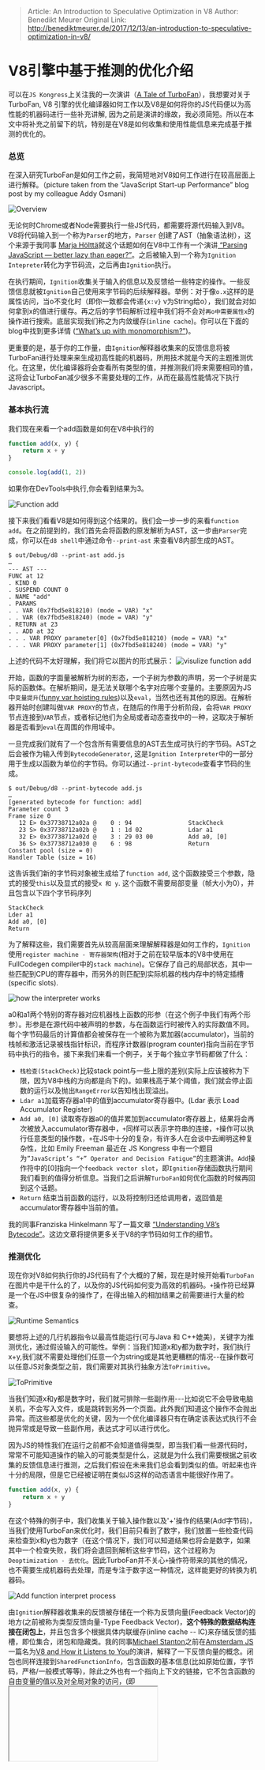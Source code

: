 > Article: An Introduction to Speculative Optimization in V8
> Author: Benedikt Meurer
> Original Link: http://benediktmeurer.de/2017/12/13/an-introduction-to-speculative-optimization-in-v8/

# V8引擎中基于推测的优化介绍

可以在`JS Kongress`上关注我的一次演讲（[A Tale of TurboFan](https://www.youtube.com/watch?v=cvybnv79Sek)），我想要对关于TurboFan, V8 引擎的优化编译器如何工作以及V8是如何将你的JS代码便以为高性能的机器码进行一些补充讲解, 因为之前是演讲的缘故，我必须简短。所以在本文中将补充之前留下的坑，特别是在V8是如何收集和使用性能信息来完成基于推测的优化的。

### 总览

在深入研究TurboFan是如何工作之前，我简短地对V8如何工作进行在较高层面上进行解释。（picture taken from the “JavaScript Start-up Performance” blog post by my colleague Addy Osmani)

![Overview](https://github.com/RogerZZZZZ/V8-journeys/blob/master/translation/%08Introduction-to-Speculative-Optimization/img/1.png)

无论何时Chrome或者Node需要执行一些JS代码，都需要将源代码输入到V8。V8将代码输入到一个称为`Parser`的地方，`Parser` 创建了AST（抽象语法树），这个来源于我同事 [Marja Hölttä](https://twitter.com/marjakh)就这个话题如何在V8中工作有一个演讲[ “Parsing JavaScript — better lazy than eager?”](https://www.youtube.com/watch?v=Fg7niTmNNLg)。之后被输入到一个称为`Ignition Intepreter`转化为字节码流，之后再由`Ignition`执行。

在执行期间，`Ignition`收集关于输入的信息以及反馈给一些特定的操作。一些反馈信息就被`Ignition`自己使用来字节码的后续解释器。举例：对于像`o.x`这样的是属性访问，当o不变化时（即你一致都会传递`{x:v}` v为String给o），我们就会对如何拿到x的值进行缓存。再之后的字节码解析过程中我们将不会对`再o中需要属性x`的操作进行搜索。底层实现我们称之为内敛缓存(`inline cache`)。你可以在下面的blog中找到更多详情 ([“What’s up with monomorphism?”](https://mrale.ph/blog/2015/01/11/whats-up-with-monomorphism.html))。

更重要的是，基于你的工作量，由`Ignition`解释器收集来的反馈信息将被TurboFan进行处理来来生成初高性能的机器码，所用技术就是今天的主题推测优化。在这里，优化编译器将会查看所有类型的值，并推测我们将来需要相同的值，这将会让TurboFan减少很多不需要处理的工作，从而在最高性能情况下执行Javascript。

### 基本执行流

我们现在来看一个add函数是如何在V8中执行的
```javascript
function add(x, y) {
    return x + y
}

console.log(add(1, 2))
```

如果你在DevTools中执行,你会看到结果为3。

![Function add](https://github.com/RogerZZZZZ/V8-journeys/blob/master/translation/%08Introduction-to-Speculative-Optimization/img/2.png)

接下来我们看看V8是如何得到这个结果的。我们会一步一步的来看`function add`。在之前提到的，我们首先会将函数的原发解析为AST，这一步由`Parser`完成，你可以在`d8 shell`中通过命令`--print-ast` 来查看V8内部生成的AST。

```
$ out/Debug/d8 --print-ast add.js
…
--- AST ---
FUNC at 12
. KIND 0
. SUSPEND COUNT 0
. NAME "add"
. PARAMS
. . VAR (0x7fbd5e818210) (mode = VAR) "x"
. . VAR (0x7fbd5e818240) (mode = VAR) "y"
. RETURN at 23
. . ADD at 32
. . . VAR PROXY parameter[0] (0x7fbd5e818210) (mode = VAR) "x"
. . . VAR PROXY parameter[1] (0x7fbd5e818240) (mode = VAR) "y"
```

上述的代码不太好理解，我们将它以图片的形式展示：
![visulize function add](https://github.com/RogerZZZZZ/V8-journeys/blob/master/translation/%08Introduction-to-Speculative-Optimization/img/3.png)

开始，函数的字面量被解析为树的形态，一个子树为参数的声明，另一个子树是实际的函数体。在解析期间，是无法关联哪个名字对应哪个变量的。主要原因为JS中`变量提升`([funny var hoisting rules](https://developer.mozilla.org/en-US/docs/Web/JavaScript/Reference/Statements/var#var_hoisting))以及`eval`，当然也还有其他的原因。在解析器开始时创建叫做`VAR PROXY`的节点，在随后的作用于分析阶段，会将`VAR PROXY`节点连接到`VAR`节点，或者标记他们为全局或者动态查找中的一种，这取决于解析器是否看到`eval`在周围的作用域中。

一旦完成我们就有了一个包含所有需要信息的AST去生成可执行的字节码。AST之后会被作为输入传到`BytecodeGenerator`, 这是`Ignition Interpreter`中的一部分用于生成以函数为单位的字节码。你可以通过`--print-bytecode`查看字节码的生成。
```
$ out/Debug/d8 --print-bytecode add.js
…
[generated bytecode for function: add]
Parameter count 3
Frame size 0
   12 E> 0x37738712a02a @    0 : 94                StackCheck
   23 S> 0x37738712a02b @    1 : 1d 02             Ldar a1
   32 E> 0x37738712a02d @    3 : 29 03 00          Add a0, [0]
   36 S> 0x37738712a030 @    6 : 98                Return
Constant pool (size = 0)
Handler Table (size = 16)
```

这告诉我们新的字节码对象被生成给了`function add`, 这个函数接受三个参数，隐式的接受`this`以及显式的接受`x 和 y`. 这个函数不需要局部变量（帧大小为0），并且包含以下四个字节码序列
```
StackCheck
Lder a1
Add a0, [0]
Return
```

为了解释这些，我们需要首先从较高层面来理解解释器是如何工作的，`Ignition`使用`register machine - 寄存器架构`(相对于之前在较早版本的V8中使用在FullCodegen compiler中的`stack machine`)。它保存了自己的局部状态，其中一些匹配到CPU的寄存器中，而另外的则匹配到实际机器的栈内存中的特定插槽(specific slots).

![how the interpreter works](https://github.com/RogerZZZZZ/V8-journeys/blob/master/translation/%08Introduction-to-Speculative-Optimization/img/4.png)

a0和a1两个特别的寄存器对应机器栈上函数的形参（在这个例子中我们有两个形参）。形参是在源代码中被声明的参数，与在函数运行时被传入的实际数值不同。每个字节码最后的计算值都会被保存在一个被称为累加器(accumulator)，当前的栈帧和激活记录被栈指针标识，而程序计数器(program counter)指向当前在字节码中执行的指令。接下来我们来看一个例子，关于每个独立字节码都做了什么：
- `栈检查(StackCheck)`比较stack point与一些上限的差别(实际上应该被称为下限，因为V8中栈的方向都是向下的)。如果栈高于某个阈值，我们就会停止函数的运行以及抛出`RangeError`以告知栈出现溢出。
- `Ldar a1`加载寄存器a1中的值到accumulator寄存器中。(Ldar 表示 Load Accumulator Register)
- `Add a0, [0]` 读取寄存器a0的值并累加到accumulator寄存器上，结果将会再次被放入accumulator寄存器中，`+`同样可以表示字符串的连接，`+`操作可以执行任意类型的操作数，`+`在JS中十分的复杂，有许多人在会谈中去阐明这种复杂性，比如 Emily Freeman 最近在 JS Kongress 中有一个题目为`”JavaScript’s “+” Operator and Decision Fatigue”`的主题演讲。`Add`操作符中的[0]指向一个`feedback vector slot`，即`Ignition`存储函数执行期间我们看到的值得分析信息。当我们之后讲解`TurboFan`如何优化函数的时候再回到这个话题。
- `Return` 结束当前函数的运行，以及将控制归还给调用者，返回值是accumulator寄存器中当前的值。

我的同事Franziska Hinkelmann 写了一篇文章 [“Understanding V8’s Bytecode”](https://medium.com/dailyjs/understanding-v8s-bytecode-317d46c94775)。这边文章将提供更多关于V8的字节码如何工作的细节。

### 推测优化

现在你对V8如何执行你的JS代码有了个大概的了解，现在是时候开始看`TurboFan`在图片中是干什么的了，以及你的JS代码如何变为高效的机器码。`+`操作符已经算是一个在JS中很复杂的操作了，在得出输入的相加结果之前需要进行大量的检查。

![Runtime Semantics](https://github.com/RogerZZZZZ/V8-journeys/blob/master/translation/%08Introduction-to-Speculative-Optimization/img/5.png)

要想将上述的几行机器指令以最高性能运行(可与Java 和 C++媲美)，关键字为推测优化，通过假设输入的可能性。举例：当我们知道x和y都为数字时，我们执行x+y,我们就不需要处理他们任意一个为string或是其他更糟糕的情况--在操作数可以任意JS对象类型之前，我们需要对其执行抽象方法`ToPrimitive`。

![ToPrimitive](https://github.com/RogerZZZZZ/V8-journeys/blob/master/translation/%08Introduction-to-Speculative-Optimization/img/6.png)

当我们知道x和y都是数字时，我们就可排除一些副作用---比如说它不会导致电脑关机，不会写入文件，或是跳转到另外一个页面。此外我们知道这个操作不会抛出异常。而这些都是优化的关键，因为一个优化编译器只有在确定该表达式执行不会抛异常或是导致一些副作用，表达式才可以进行优化。

因为JS的特性我们在运行之前都不会知道值得类型，即当我们看一些源代码时，常常不可能知道操作的输入的可能类型是什么，这就是为什么我们需要根据之前收集的反馈信息进行推测，之后我们假设在未来我们总会看到类似的值。听起来也许十分的局限，但是它已经被证明在类似JS这样的动态语言中能很好作用了。

```javascript
function add(x, y) {
    return x + y
}
```

在这个特殊的例子中，我们收集关于输入操作数以及'+'操作的结果(Add字节码)，当我们使用TurboFan来优化时，我们目前只看到了数字，我们放置一些检查代码来检查到x和y也为数字（在这个情况下，我们可以知道结果也将会是数字，如果其中一个检查失败，我们将会退回到解析这些字节码，这个过程称为`Deoptimization - 去优化`。因此TurboFan并不关心`+`操作符带来的其他的情况，也不需要生成机器码去处理，而是专注于数字这一种情况，这样能更好的转换为机器码。

![Add function interpret process](https://github.com/RogerZZZZZ/V8-journeys/blob/master/translation/%08Introduction-to-Speculative-Optimization/img/7.png)

由`Ignition`解释器收集来的反馈被存储在一个称为反馈向量(Feedback Vector)的地方(之前被称为类型反馈向量-Type Feedback Vector)，**这个特殊的数据结构连接在闭包上**，并且包含多个根据具体内联缓存(inline cache -- IC)来存储反馈的插槽，即位集合，闭包和隐藏类。我的同事[Michael Stanton](https://twitter.com/ripsawridge)之前在[Amsterdam JS](https://amsterdamjs.com/)一篇名为[V8 and How it Listens to You](https://www.youtube.com/watch?v=u7zRSm8jzvA)的演讲，解释了一下反馈向量的概念。闭包也同样连接到`SharedFunctionInfo`，包含函数的基本信息(比如原始位置，字节码，严格/一般模式等等)，除此之外也有一个指向上下文的链接，它不包含函数的自由变量的值以及对全局对象的访问，(即<iframe>这样特定的数据结构)

在函数`add`中，Feedback Vector有一个有趣的插槽(除此之外还有普通的插槽)，这也是一个`BinaryOp`插槽(二进制操作`+ - *`等等)，用于记录输入的反馈以及我们目前看到的结果。你可以在工具Debug build of d8中的`%DebugPrint()`，并在运行时加上`--allow-natives-syntax`来查看一个特定闭包中的反馈向量。

```javascript
function add(x, y) {
  return x + y;
}
console.log(add(1, 2));
%DebugPrint(add);
```
```
Running this with --allow-natives-syntax in d8 we observe:

$ out/Debug/d8 --allow-natives-syntax add.js
DebugPrint: 0xb5101ea9d89: [Function] in OldSpace
…
 - feedback vector: 0xb5101eaa091: [FeedbackVector] in OldSpace
 - length: 1
 SharedFunctionInfo: 0xb5101ea99c9 <SharedFunctionInfo add>
 Optimized Code: 0
 Invocation Count: 1
 Profiler Ticks: 0
 Slot #0 BinaryOp BinaryOp:SignedSmall
```

我们看到调用次数(Invocation Count)为1，因为我们只调用了一次函数，此时我们还没有任何的优化(Optimized Code为0)，但在Feedback Vector中只有一个插槽，即为BinaryOp，并且现在的反馈为`SignedSmall`。这是什么意思呢？字节码`Add`表明反馈插槽位置0现在只看到了类型为`SignedSmall`的输入，并且也只输出类型为`SignedSmall`的输出。

但是什么事`SignedSmall`呢？JS并没有这名字的类型。这个名字来源于V8所做的优化操作，它表示小的有符号整数经常出现在程序中，需要特别的处理（其他的JS引擎也有类似的优化策略）。


### 补充：值的表示

让我们简要的说明JS值是如何在V8中表示的，以更好地理解底层的概念。V8使用[Point Tagging -- 指针标记](https://en.wikipedia.org/wiki/Tagged_pointer)来在一般情况下表示值。我们通常在JS中使用的值都在堆中，这些值也需要被垃圾回收器进行管理(garbage collector)。但有一些值如果一直分配内存给他们将会有很昂贵的开销。特别是对于那些用于数组下标和存储暂时计算结果的小整数。

![Store of Smi](https://github.com/RogerZZZZZ/V8-journeys/blob/master/translation/%08Introduction-to-Speculative-Optimization/img/8.png)

在V8中我们有两种标识：分别是Smi(`Small Integer`的缩写)以及堆对象，堆对象指向堆中的地址，我们需要知道的一点是，所有被分配的对象都需要对齐`word`的边界(64位，32位架构有所不同)，这就意味着2、3个最低位会一直为0，我们使用最低的2或3位来去辨别是Sim(1)还是堆对象(0)。对于64位架构上的Smi，后32位都会被标记为0，前32位用于存储对应的值。这就允许可以高效的在内存中访问32位的数值，而不是不得不使用load以及shift相关的值。并且JS中位运算都是32位的。

### 反馈格 (Feedback Lattice)

`SignedSmall`类型的反馈代表了所有有Smi标识的值。对于`Add`操作，这表示目前只看到输入都为Smi，以及输出也可以被标识为Smi(也就是说，所有的值都没有超过32位整数)，我们看看如果输入其他不是Smi类型的数字到Add函数中会发生什么.

```javascript
function add(x, y) {
  return x + y;
}

console.log(add(1, 2));
console.log(add(1.1, 2.2));
%DebugPrint(add);
```

```
Running this again with --allow-natives-syntax in d8 we observe:

$ out/Debug/d8 --allow-natives-syntax add.js
DebugPrint: 0xb5101ea9d89: [Function] in OldSpace
…
 - feedback vector: 0x3fd6ea9ef9: [FeedbackVector] in OldSpace
 - length: 1
 SharedFunctionInfo: 0x3fd6ea9989 <SharedFunctionInfo add>
 Optimized Code: 0
 Invocation Count: 2
 Profiler Ticks: 0
 Slot #0 BinaryOp BinaryOp:Number
```

首先我们看到调用次数现在为2，因为我们调用了函数两次。我们还看到现在`BinaryOp`插槽的值现在变为`Number`，这表明我们已经传入了其他类型的数字(如非整数)，此外这还有一张反馈的状态图如下：

![Feedback Lattice](https://github.com/RogerZZZZZ/V8-journeys/blob/master/translation/%08Introduction-to-Speculative-Optimization/img/9.png)

反馈的状态从`None`开始，表示我们还没有看到任何东西(即输入)，所以我们不知道任何东西。`Any`状态表示我们看到了不兼容的输入和输出的组合，此时`Add`可以被认为是多态的(Polymorphic)。相反的，其余的状态表明`Add`是单态的（Monomorphic）,因为看到输入和输出都是相同类型的。

- **SignedSmall** 表示所有小整数(有效位数为32/31位，取决于不同架构下word的大小不同)。
- **Number** 表示所有常规数字（包含SignedSmall).
- **NumberOrOddball** 包含所有数字，以及undefined, null, true和false
- **String** 表示输入是字符串
- **BigInt** 表示输入都是大整数，可以参考现在[第二阶段的提案](https://tc39.github.io/proposal-bigint/)

需要强调的一点是，反馈只能够在图中前进，不能够后退，如果我们尝试这样做，当我们看到的值不等于反馈的时候，如果我们回退，将会进入到一个去优化的循环中，在这个循环中优化编译器将会消耗反馈，也会跳出优化的代码回到解释器中。下次函数再次执行的时候，我们又会再次优化。所以如果我们在状态表中回退，TurboFan将会再次生成同样的代码，这样引擎将会一直忙于优化以及去优化的过程，而不是以高性能运行你的JS代码。

### 优化管道 (The Optimization Pipeline)

现在我们知道了`Ignition`是如何给函数收集反馈了，现在我们看看TurboFan是如何利用这些反馈来生成最少代码的，我会使用内部指令%OptimizeFunctionOnNextCall()来在一个特定时间在V8中优化一个函数，我们经常使用这些内部指令来以非常特定的方式测试引擎。

```javascript
function add(x, y) {
  return x + y;
}

add(1, 2); // Warm up with SignedSmall feedback.
%OptimizeFunctionOnNextCall(add);
add(1, 2); // Optimize and run generated code.
```

这里我们首先给函数传递两个`SignedSmall`即小整数，并且结果也将会在小整数的范围中。之后我们告诉V8它需要使用TurboFan来优化这个函数当这个函数在下次调用的时候。最后我们调用了函数，触发了TurboFan运行生成机器码。

![How TurboFan works](https://github.com/RogerZZZZZ/V8-journeys/blob/master/translation/%08Introduction-to-Speculative-Optimization/img/10.png)

TurboFan拿到之前生成给函数的字节码以及从函数的反馈向量中提取出的相关反馈，将它变为一个图示，再将图传递给前端，优化以及后端不同的阶段，我不会在这里细说这些步骤，这个话题是另一个系列博客讨论的，我们该看的是最终生成的机器码，以及这个优化推测是怎么运作的。你可以看优化代码的生成通过加上命令`--print-opt-code`

![How TurboFan works](https://github.com/RogerZZZZZ/V8-journeys/blob/master/translation/%08Introduction-to-Speculative-Optimization/img/11.png)

这是x64架构下TurboFan生成的代码，我留下一些注解并去掉了一些不需要关注的点(也就是一些去优化的确切执行序列)，我们来看看代码做了什么:

```
# Prologue
leaq rcx,[rip+0x0]
movq rcx,[rcx-0x37]
testb [rcx+0xf],0x1
jnz CompileLazyDeoptimizedCode
push rbp
movq rbp,rsp
push rsi
push rdi
cmpq rsp,[r13+0xdb0]
jna StackCheck
```

开场部分检查了对象是否合法，或者是一些条件是否变化，这时我们就需要移除这些代码。这部分具体内容可以参考我的实习生[Juliana Franco](https://twitter.com/jupvfranco)的文章[Internship on Laziness](https://v8project.blogspot.com/2017/10/lazy-unlinking.html)。当我们知道这个代码依然有效，我们就会建立一个栈帧来检查栈上是否还有空间运行这段代码。

```
# Check x is a small integer
movq rax,[rbp+0x18]
test al,0x1
jnz Deoptimize
# Check y is a small integer
movq rbx,[rbp+0x10]
testb rbx,0x1
jnz Deoptimize
# Convert y from Smi to Word32
movq rdx,rbx
shrq rdx, 32
# Convert x from Smi to Word32
movq rcx,rax
shrq rcx, 32
```

之后我们开始看函数的主体部分，我们从栈中加载了参数x, y的值(相对于帧指针rbp)，之后将会通过检查低位检查是否两个输入都是`Smi`(因为反馈说两个输入都会是Smi)。一旦我们知道它们都是Smi，我们将会把它们转化为32bit，即将右边32bit移动到左边。

如果其中一个输入不为Smi，优化代码将会立刻弹出，之后去优化将会将函数状态恢复到解释器那个步骤。

边注：我们也可以在参数为Smi的基础上执行函数Add，这就是我们之前的优化编译器`CrankShaft`的做法，这将会节约我们做shifting的时间，但是目前TurboFan没有一个很好的想法(heuristic-启发式教育..)去决定在Smi为输入的前提下执行该操作是否有利，这也并不一直都是理想的选择，毕竟这也和上下文中究竟是哪个运算被使用有关系。

```
# Add x and y (incl. overflow check)
addl rdx,rcx
jo Deoptimize
# Convert result to Smi
shlq rdx, 32
movq rax,rdx
# Epilogue
movq rsp,rbp
pop rbp
ret 0x18
```

接下来我们将要执行整数输入的相加。我们需要明确的测试一处，因为返回的结果有可能会超过32位，在这个情况下我们就需要回到解释器版本的函数状态。在之后的将会把反馈类型提升到Number。最后我们将结果通过上移32位转化为Smi类型，然后将值返回到累加寄存器rax中。

就像我之前说的，这还不是最好的代码，因为我们可以直接对Smi类型做加法，而不是转化为Word32，这可以省去我们三个位移指令。但是抛开这些小的方面，你依然可以看到生成的代码是被高度优化并且适用于反馈的。它不需要尝试处理那些数字，字符串，大整数或是其他JS类型，只需要专心处理我们见过的类型。这就是许多JS应用性能达到顶峰的原因。

### 进一步

如果你突然改变想法想计算两个数字的加法结果呢？我们改变一下例子：
```javascript
function add(x, y) {
  return x + y;
}

add(1, 2); // Warm up with SignedSmall feedback.
%OptimizeFunctionOnNextCall(add);
add(1, 2); // Optimize and run generated code.
add(1.1, 2.2); // Oops?!
```

通过命令`--allow-natives-syntax 以及 --trace-deopt`，我们可以观察到：

![change to number example](https://github.com/RogerZZZZZ/V8-journeys/blob/master/translation/%08Introduction-to-Speculative-Optimization/img/12.png)

这有很多令人疑惑的输出，让我们提取一些重要的信息，首先我们标记出了为什么我们要去优化，因为这里输入不再是Smi，这就表示我们之前的假设有问题，我们看到了一个HeapObject，我们把第一个输出放入到rax中，并期望它是一个smi，但是他却是数字1.1，所以我们在x的检查就已经失败了，所以我们需要去优化并且回到解释字节码的版本。这将会是另一个文章讨论的了。

### Takeaway
I hope you enjoyed this dive into how speculative optimization works in V8 and how it helps us to reach peak performance for JavaScript applications. Don’t worry too much about these details though. When writing applications in JavaScript focus on the application design instead and make sure to use appropriate data structures and algorithms. Write idiomatic JavaScript, and let us worry about the low level bits of the JavaScript performance instead. If you find something that is too slow, and it shouldn’t be slow, please file a bug report, so we get a chance to look into that.


## DONE